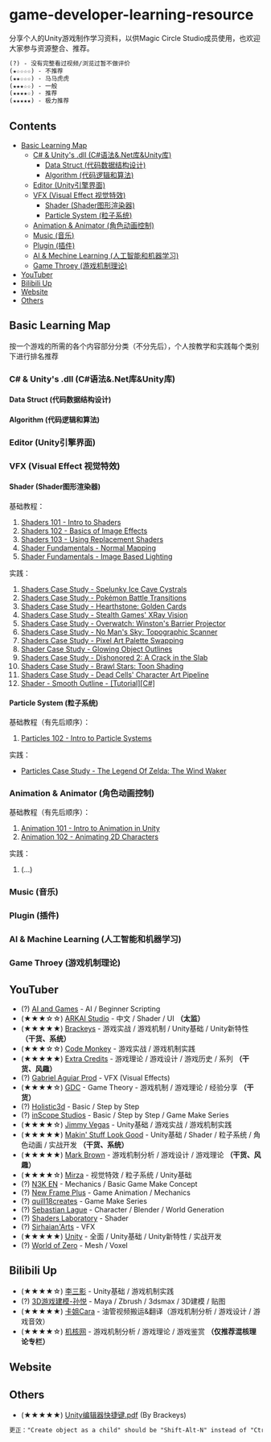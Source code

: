 # game-developer-learning-resource

分享个人的Unity游戏制作学习资料，以供Magic Circle Studio成员使用，也欢迎大家参与资源整合、推荐。

~~~ txt
(?) - 没有完整看过视频/浏览过暂不做评价
(★☆☆☆☆) - 不推荐
(★★☆☆☆) - 马马虎虎
(★★★☆☆) - 一般
(★★★★☆) - 推荐
(★★★★★) - 极力推荐
~~~

## Contents

- [Basic Learning Map](#Basic-Learning-Map)
  - [C# & Unity's .dll (C#语法&.Net库&Unity库)](#C#-&-Unity's-.dll-(C#语法&.Net库&Unity库))
    - [Data Struct (代码数据结构设计)](#Data-Struct-(代码数据结构设计))
    - [Algorithm (代码逻辑和算法)](#Algorithm-(代码逻辑和算法))
  - [Editor (Unity引擎界面)](#Editor-(Unity引擎界面))
  - [VFX (Visual Effect 视觉特效)](#VFX-(Visual-Effect-视觉特效))
    - [Shader (Shader图形渲染器)](#Shader-(Shader图形渲染器))
    - [Particle System (粒子系统)](#Particle-System-(粒子系统))
  - [Animation & Animator (角色动画控制)](#Animation-&-Animator-(角色动画控制))
  - [Music (音乐)](#Music-(音乐))
  - [Plugin (插件)](#Plugin-(插件))
  - [AI & Mechine Learning (人工智能和机器学习)](#AI-&-Machine-Learning-(人工智能和机器学习))
  - [Game Throey (游戏机制理论)](#Game-Throey-(游戏机制理论))
- [YouTuber](#YouTuber)  
- [Bilibili Up](#Bilibili-Up)
- [Website](#Website)
- [Others](#Others)

## Basic Learning Map

按一个游戏的所需的各个内容部分分类（不分先后），个人按教学和实践每个类别下进行排名推荐

### C# & Unity's .dll (C#语法&.Net库&Unity库)

#### Data Struct (代码数据结构设计)

#### Algorithm (代码逻辑和算法)

### Editor (Unity引擎界面)

### VFX (Visual Effect 视觉特效)

#### Shader (Shader图形渲染器)

基础教程：

1. [Shaders 101 - Intro to Shaders](https://www.youtube.com/watch?v=T-HXmQAMhG0&t=1s)
2. [Shaders 102 - Basics of Image Effects](https://www.youtube.com/watch?v=kpBnIAPtsj8&t=1s)
3. [Shaders 103 - Using Replacement Shaders](https://www.youtube.com/watch?v=Tjl8jP5Nuvc&t=505s)
4. [Shader Fundamentals - Normal Mapping](https://www.youtube.com/watch?v=6_-NNKc4lrk&t=29s)
5. [Shader Fundamentals - Image Based Lighting](https://www.youtube.com/watch?v=xWCZiksqCGA&t=53s)

实践：

1. [Shaders Case Study - Spelunky Ice Cave Cystrals](https://www.youtube.com/watch?v=7fMCTVhEzmU)
2. [Shaders Case Study - Pokémon Battle Transitions](https://www.youtube.com/watch?v=LnAoD7hgDxw)
3. [Shaders Case Study - Hearthstone: Golden Cards](https://www.youtube.com/watch?v=OYjMnMZe1Vg)
4. [Shaders Case Study - Stealth Games' XRay Vision](https://www.youtube.com/watch?v=OJkGGuudm38)
5. [Shaders Case Study - Overwatch: Winston's Barrier Projector](https://www.youtube.com/watch?v=C6lGEgcHbWc)
6. [Shaders Case Study - No Man's Sky: Topographic Scanner](https://www.youtube.com/watch?v=OKoNp2RqE9A)
7. [Shaders Case Study - Pixel Art Palette Swapping](https://www.youtube.com/watch?v=u4Iz5AJa31Q)
8. [Shader Case Study - Glowing Object Outlines](https://www.youtube.com/watch?v=SMLbbi8oaO8)
9. [Shaders Case Study - Dishonored 2: A Crack in the Slab](https://www.youtube.com/watch?v=dBsmaSJhUsc)
10. [Shaders Case Study - Brawl Stars: Toon Shading](https://www.youtube.com/watch?v=W3Yg2i17TDo)
11. [Shaders Case Study - Dead Cells' Character Art Pipeline](https://www.youtube.com/watch?v=iNDRre6q98g)
12. [Shader - Smooth Outline - [Tutorial][C#]](https://www.youtube.com/watch?v=SlTkBe4YNbo)

#### Particle System (粒子系统)

基础教程（有先后顺序）：

1. [Particles 102 - Intro to Particle Systems](https://www.youtube.com/watch?v=rR_bm8f8rVE&t=1s)

实践：

- [Particles Case Study - The Legend Of Zelda: The Wind Waker](https://www.youtube.com/watch?v=0IrCggoJCno&t=42s)

### Animation & Animator (角色动画控制)

基础教程（有先后顺序）：

1. [Animation 101 - Intro to Animation in Unity](https://www.youtube.com/watch?v=ts24UWC0mY4)
2. [Animation 102 - Animating 2D Characters](https://www.youtube.com/watch?v=QN3joSQyzQQ)

实践：

1. (...)

### Music (音乐)

### Plugin (插件)

### AI & Machine Learning (人工智能和机器学习)

### Game Throey (游戏机制理论)

## YouTuber

- (?) [AI and Games](https://www.youtube.com/user/tthompso/videos) - AI / Beginner Scripting
- (★★★☆☆) [ARKAI Studio](https://www.youtube.com/channel/UCmrM5B48W_S8aDk6Dfmg8CA) - 中文 / Shader / UI **（太监）**
- (★★★★★) [Brackeys](https://www.youtube.com/channel/UCYbK_tjZ2OrIZFBvU6CCMiA) - 游戏实战 / 游戏机制 / Unity基础 / Unity新特性 **（干货、系统）**
- (★★★☆☆) [Code Monkey](https://www.youtube.com/channel/UCFK6NCbuCIVzA6Yj1G_ZqCg) - 游戏实战 / 游戏机制实践
- (★★★★★) [Extra Credits](https://www.youtube.com/channel/UCCODtTcd5M1JavPCOr_Uydg) - 游戏理论 / 游戏设计 / 游戏历史 / 系列 **（干货、风趣）**
- (?) [Gabriel Aguiar Prod](https://www.youtube.com/channel/UCtb1s859RTxx-RIgFs5ZVQA) - VFX (Visual Effects)
- (★★★★☆) [GDC](https://www.youtube.com/channel/UC0JB7TSe49lg56u6qH8y_MQ) - Game Theory - 游戏机制 / 游戏理论 / 经验分享 **（干货）**
- (?) [Holistic3d](https://www.youtube.com/channel/UCp_SOgsRYdLfIEWLjM62ZJg/videos) - Basic / Step by Step
- (?) [inScope Studios](https://www.youtube.com/channel/UCyVsCcTte38YC9CxJtw3hBQ) - Basic / Step by Step / Game Make Series
- (★★★★☆) [Jimmy Vegas](https://www.youtube.com/channel/UCRMXHQ2rJ9_0CHS7mhL7erg) - Unity基础 / 游戏实战 / 游戏机制实践
- (★★★★★) [Makin' Stuff Look Good](https://www.youtube.com/channel/UCEklP9iLcpExB8vp_fWQseg) - Unity基础 / Shader / 粒子系统 / 角色动画 / 实战开发 **（干货、系统）**
- (★★★★★) [Mark Brown](https://www.youtube.com/channel/UCqJ-Xo29CKyLTjn6z2XwYAw) - 游戏机制分析 / 游戏设计 / 游戏理论 **（干货、风趣）**
- (★★★★☆) [Mirza](https://www.youtube.com/channel/UC5c5JgFyiFXKXCVRh2DsRJg) - 视觉特效 / 粒子系统 / Unity基础
- (?) [N3K EN](https://www.youtube.com/channel/UCtQPCnbIB7SP_gM1Xtv8bDQ) - Mechanics / Basic Game Make Concept
- (?) [New Frame Plus](https://www.youtube.com/channel/UCxO_ya-RmAXCXJCU54AxYFw) - Game Animation / Mechanics
- (?) [quill18creates](https://www.youtube.com/channel/UCPXOQq7PWh5OdCwEO60Y8jQ) - Game Make Series
- (?) [Sebastian Lague](https://www.youtube.com/channel/UCmtyQOKKmrMVaKuRXz02jbQ) - Character / Blender / World Generation
- (?) [Shaders Laboratory](https://www.youtube.com/channel/UCDk9-aPr8zQzwi4ylnuoJ6w) - Shader
- (?) [Sirhaian'Arts](https://www.youtube.com/channel/UCUqIetx0scoe79qZTovn9BA) - VFX
- (★★★★★) [Unity](https://www.youtube.com/channel/UCG08EqOAXJk_YXPDsAvReSg) - 全面 / Unity基础 / Unity新特性 / 实战开发
- (?) [World of Zero](https://www.youtube.com/channel/UCJKLCjeujQj-d3JjsbVtkJw) - Mesh / Voxel

## Bilibili Up

- (★★★★☆) [李三影](https://space.bilibili.com/14251760/#/) - Unity基础 / 游戏机制实践
- (?) [3D游戏建模-孙悦](https://space.bilibili.com/76571071/#/) - Maya / Zbrush / 3dsmax / 3D建模 / 贴图
- (★★★★★) [卡姐Cara](https://space.bilibili.com/180052141/#/) - 油管视频搬运&翻译（游戏机制分析 / 游戏设计 / 游戏音效）
- (★★★★☆) [机核网](https://space.bilibili.com/4079592/#/) - 游戏机制分析 / 游戏理论 / 游戏鉴赏 **（仅推荐混核理论专栏）**

## Website

## Others

- (★★★★★) [Unity编辑器快捷键.pdf](https://github.com/IIzzaya/game-developer-learning-resource/blob/master/Unity%20Shortcuts%20Cheat%20Sheet.pdf) (By Brackeys)

~~~txt
更正："Create object as a child" should be "Shift-Alt-N" instead of "Ctrl-Shift-N".
~~~